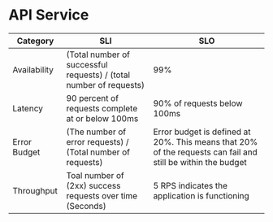 # API Service

| Category     | SLI | SLO                                                                                                         |
|--------------|-----|-------------------------------------------------------------------------------------------------------------|
| Availability | (Total number of successful requests) / (total number of requests)   | 99%                                                                                                         |
| Latency      | 90 percent of requests complete at or below 100ms    | 90% of requests below 100ms                                                                                 |
| Error Budget | (The number of error requests) / (Total number of requests)  | Error budget is defined at 20%. This means that 20% of the requests can fail and still be within the budget |
| Throughput   | Toal number of (2xx) success requests over time (Seconds)      | 5 RPS indicates the application is functioning                                                              |
